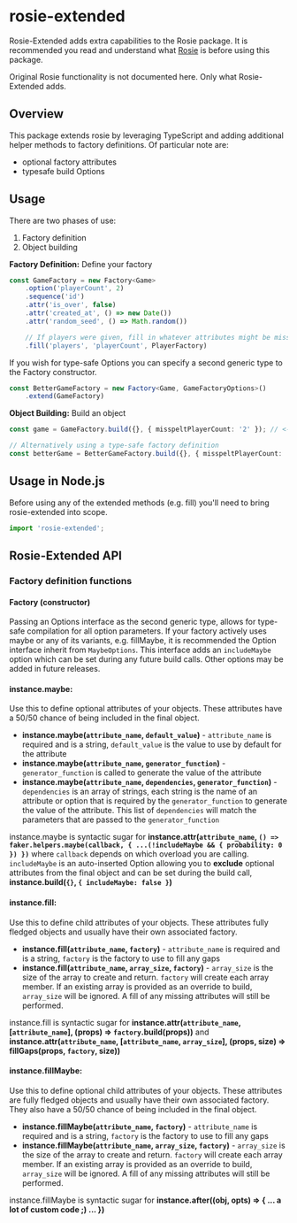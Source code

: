 # rosie-extended

Rosie-Extended adds extra capabilities to the Rosie package. It is recommended you read and understand what [Rosie](https://github.com/rosiejs/rosie#readme) is before using this package.

Original Rosie functionality is not documented here. Only what Rosie-Extended adds.

## Overview

This package extends rosie by leveraging TypeScript and adding additional helper methods to factory definitions. Of particular note are:
- optional factory attributes
- typesafe build Options

## Usage

There are two phases of use:

1.  Factory definition
2.  Object building

**Factory Definition:** Define your factory

```typescript
const GameFactory = new Factory<Game>
    .option('playerCount', 2)
    .sequence('id')
    .attr('is_over', false)
    .attr('created_at', () => new Date())
    .attr('random_seed', () => Math.random())

    // If players were given, fill in whatever attributes might be missing.
    .fill('players', 'playerCount', PlayerFactory)
```

If you wish for type-safe Options you can specify a second generic type to the Factory constructor.

```typescript
const BetterGameFactory = new Factory<Game, GameFactoryOptions>()
    .extend(GameFactory)
```

**Object Building:** Build an object

```typescript
const game = GameFactory.build({}, { misspeltPlayerCount: '2' }); // <-- no compile time error is thrown

// Alternatively using a type-safe factory definition
const betterGame = BetterGameFactory.build({}, { misspeltPlayerCount: '2' }); // <-- TS error is thrown
```

## Usage in Node.js

Before using any of the extended methods (e.g. fill) you'll need to bring rosie-extended into scope.

```typescript
import 'rosie-extended';
```

## Rosie-Extended API

### Factory definition functions

#### Factory (constructor)

Passing an Options interface as the second generic type, allows for type-safe compilation for all option parameters. If your factory actively uses maybe or any of its variants, e.g. fillMaybe, it is recommended the Option interface inherit from `MaybeOptions`. This interface adds an `includeMaybe` option which can be set during any future build calls. Other options may be added in future releases.

#### instance.maybe:

Use this to define optional attributes of your objects. These attributes have a 50/50 chance of being included in the final object.

-   **instance.maybe(`attribute_name`, `default_value`)** - `attribute_name` is required and is a string, `default_value` is the value to use by default for the attribute
-   **instance.maybe(`attribute_name`, `generator_function`)** - `generator_function` is called to generate the value of the attribute
-   **instance.maybe(`attribute_name`, `dependencies`, `generator_function`)** - `dependencies` is an array of strings, each string is the name of an attribute or option that is required by the `generator_function` to generate the value of the attribute. This list of `dependencies` will match the parameters that are passed to the `generator_function`

instance.maybe is syntactic sugar for **instance.attr(`attribute_name`, `() => faker.helpers.maybe(callback, { ...(!includeMaybe && { probability: 0 }) })`** where `callback` depends on which overload you are calling. `includeMaybe` is an auto-inserted Option allowing you to **exclude** optional attributes from the final object and can be set during the build call, **instance.build(`{}`, `{ includeMaybe: false }`)**

#### instance.fill:

Use this to define child attributes of your objects. These attributes fully fledged objects and usually have their own associated factory.

-   **instance.fill(`attribute_name`, `factory`)** - `attribute_name` is required and is a string, `factory` is the factory to use to fill any gaps
-   **instance.fill(`attribute_name`, `array_size`, `factory`)** - `array_size` is the size of the array to create and return. `factory` will create each array member. If an existing array is provided as an override to build, `array_size` will be ignored. A fill of any missing attributes will still be performed.

instance.fill is syntactic sugar for **instance.attr(`attribute_name`, [`attribute_name`], (props) => `factory`.build(props))** and **instance.attr(`attribute_name`, [`attribute_name`, `array_size`], (props, size) => fillGaps(props, `factory`, size))**

#### instance.fillMaybe:

Use this to define optional child attributes of your objects. These attributes are fully fledged objects and usually have their own associated factory. They also have a 50/50 chance of being included in the final object.

-   **instance.fillMaybe(`attribute_name`, `factory`)** - `attribute_name` is required and is a string, `factory` is the factory to use to fill any gaps
-   **instance.fillMaybe(`attribute_name`, `array_size`, `factory`)** - `array_size` is the size of the array to create and return. `factory` will create each array member. If an existing array is provided as an override to build, `array_size` will be ignored. A fill of any missing attributes will still be performed.

instance.fillMaybe is syntactic sugar for **instance.after((obj, opts) => { ... a lot of custom code ;) ... })**
